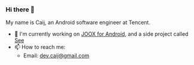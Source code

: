 ### Hi there 👋

My name is Caij, an Android software engineer at Tencent.

- 🔭 I'm currently working on [JOOX for Android](https://play.google.com/store/apps/details?id=com.tencent.ibg.joox), and a side project called [See](https://play.google.com/store/apps/details?id=com.caij.see)
- 📫 How to reach me: 
  * Email: dev.caij@gmail.com
  
